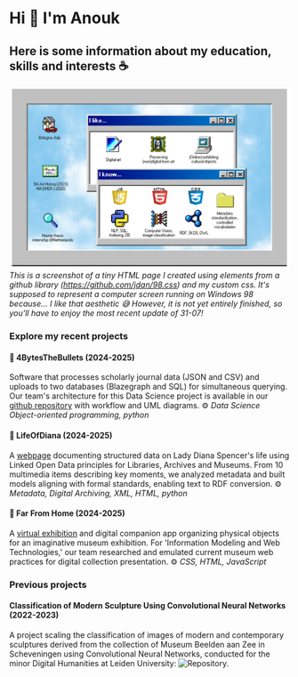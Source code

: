 # Hi 👋 I'm Anouk 
## Here is some information about my education, skills and interests ☕

![Screenshot](screenshot-3107v2.png)
_This is a screenshot of a tiny HTML page I created using elements from a github library (https://github.com/jdan/98.css) and my custom css. It's supposed to represent a computer screen running on Windows 98 because... I like that aesthetic 😅 However, it is not yet entirely finished, so you'll have to enjoy the most recent update of 31-07!_

### Explore my recent projects
#### 🐍 4BytesTheBullets (2024-2025)
Software that processes scholarly journal data (JSON and CSV) and uploads to two databases (Blazegraph and SQL) for simultaneous querying. Our team's architecture for this Data Science project is available in our [github repository](https://github.com/Ant-On-03/4BytesTheBullets) with workflow and UML diagrams.
⚙️ _Data Science Object-oriented programming, python_

#### 🌹 LifeOfDiana (2024-2025)
A [webpage](https://digitalctrlv.github.io/LifeOfDiana/) documenting structured data on Lady Diana Spencer's life using Linked Open Data principles for Libraries, Archives and Museums. From 10 multimedia items describing key moments, we analyzed metadata and built models aligning with formal standards, enabling text to RDF conversion.
⚙️ _Metadata, Digital Archiving, XML, HTML, python_

#### 🧭 Far From Home (2024-2025)
A [virtual exhibition](https://far-fromm-homme.github.io/Far-FroMM-HoMMe/documentation.html)  and digital companion app organizing physical objects for an imaginative museum exhibition. For 'Information Modeling and Web Technologies,' our team researched and emulated current museum web practices for digital collection presentation.
⚙️ _CSS, HTML, JavaScript_

### Previous projects
#### Classification of Modern Sculpture Using Convolutional Neural Networks (2022-2023)
A project scaling the classification of images of modern and contemporary sculptures derived from the collection of Museum Beelden aan Zee in Scheveningen using Convolutional Neural Networks, conducted for the minor Digital Humanities at Leiden University: ![Repository](sculpture-classification).
